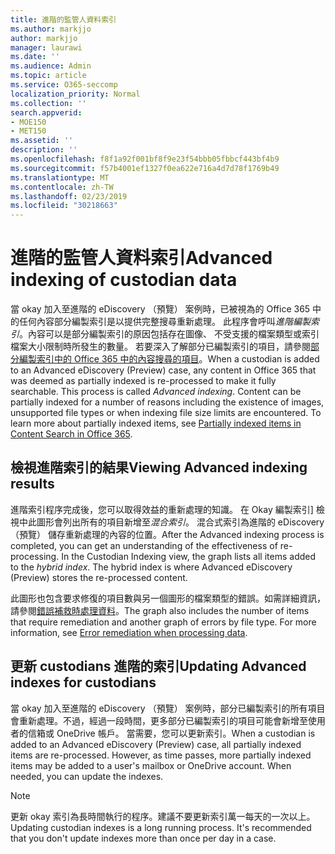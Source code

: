 ```yaml
---
title: 進階的監管人資料索引
ms.author: markjjo
author: markjjo
manager: laurawi
ms.date: ''
ms.audience: Admin
ms.topic: article
ms.service: O365-seccomp
localization_priority: Normal
ms.collection: ''
search.appverid:
- MOE150
- MET150
ms.assetid: ''
description: ''
ms.openlocfilehash: f8f1a92f001bf8f9e23f54bbb05fbbcf443bf4b9
ms.sourcegitcommit: f57b4001ef1327f0ea622e716a4d7d78f1769b49
ms.translationtype: MT
ms.contentlocale: zh-TW
ms.lasthandoff: 02/23/2019
ms.locfileid: "30218663"
---
```

# <a name="advanced-indexing-of-custodian-data"></a><span data-ttu-id="47a62-102">進階的監管人資料索引</span><span class="sxs-lookup"><span data-stu-id="47a62-102">Advanced indexing of custodian data</span></span>

<span data-ttu-id="47a62-p101">當 okay 加入至進階的 eDiscovery （預覽） 案例時，已被視為的 Office 365 中的任何內容部分編製索引是以提供完整搜尋重新處理。 此程序會呼叫*進階編製索引*。內容可以是部分編製索引的原因包括存在圖像、 不受支援的檔案類型或索引檔案大小限制時所發生的數量。 若要深入了解部分已編製索引的項目，請參閱[部分編製索引中的 Office 365 中的內容搜尋的項目](https://docs.microsoft.com/en-us/office365/securitycompliance/partially-indexed-items-in-content-search)。</span><span class="sxs-lookup"><span data-stu-id="47a62-p101">When a custodian is added to an Advanced eDiscovery (Preview) case, any content in Office 365 that was deemed as partially indexed is re-processed to make it fully searchable.  This process is called *Advanced indexing*. Content can be partially indexed for a number of reasons including the existence of images, unsupported file types or when indexing file size limits are encountered.  To learn more about partially indexed items, see [Partially indexed items in Content Search in Office 365](https://docs.microsoft.com/en-us/office365/securitycompliance/partially-indexed-items-in-content-search).</span></span>

## <a name="viewing-advanced-indexing-results"></a><span data-ttu-id="47a62-107">檢視進階索引的結果</span><span class="sxs-lookup"><span data-stu-id="47a62-107">Viewing Advanced indexing results</span></span>

<span data-ttu-id="47a62-p102">進階索引程序完成後，您可以取得效益的重新處理的知識。 在 Okay 編製索引] 檢視中此圖形會列出所有的項目新增至*混合索引*。 混合式索引為進階的 eDiscovery （預覽） 儲存重新處理的內容的位置。</span><span class="sxs-lookup"><span data-stu-id="47a62-p102">After the Advanced indexing process is completed, you can get an understanding of the effectiveness of re-processing.  In the Custodian Indexing view, the graph lists all items added to the *hybrid index*.  The hybrid index is where Advanced eDiscovery (Preview) stores the re-processed content.</span></span>

<span data-ttu-id="47a62-p103">此圖形也包含要求修復的項目數與另一個圖形的檔案類型的錯誤。如需詳細資訊，請參閱[錯誤補救時處理資料](error-remediation.md)。</span><span class="sxs-lookup"><span data-stu-id="47a62-p103">The graph also includes the number of items that require remediation and another graph of errors by file type. For more information, see [Error remediation when processing data](error-remediation.md).</span></span>

## <a name="updating-advanced-indexes-for-custodians"></a><span data-ttu-id="47a62-113">更新 custodians 進階的索引</span><span class="sxs-lookup"><span data-stu-id="47a62-113">Updating Advanced indexes for custodians</span></span>

<span data-ttu-id="47a62-p104">當 okay 加入至進階的 eDiscovery （預覽） 案例時，部分已編製索引的所有項目會重新處理。不過，經過一段時間，更多部分已編製索引的項目可能會新增至使用者的信箱或 OneDrive 帳戶。 當需要，您可以更新索引。</span><span class="sxs-lookup"><span data-stu-id="47a62-p104">When a custodian is added to an Advanced eDiscovery (Preview) case, all partially indexed items are re-processed. However, as time passes, more partially indexed items may be added to a user's mailbox or OneDrive account.  When needed, you can update the indexes.</span></span>

> [!NOTE]
> <span data-ttu-id="47a62-p105">更新 okay 索引為長時間執行的程序。建議不要更新索引萬一每天的一次以上。</span><span class="sxs-lookup"><span data-stu-id="47a62-p105">Updating custodian indexes is a long running process. It's recommended that you don't update indexes more than once per day in a case.</span></span>
